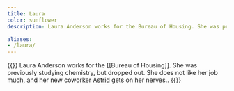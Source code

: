 ```yaml
---
title: Laura
color: sunflower
description: Laura Anderson works for the Bureau of Housing. She was previously studying chemistry, but dropped out. She does not like her job much, and her new coworker Astrid gets on her nerves.

aliases:
- /laura/
---
```

{{<note gray>}}
Laura Anderson works for the [[Bureau of Housing]]. She was previously studying chemistry, but dropped out. She does not like her job much, and her new coworker [Astrid](/characters/astrid/) gets on her nerves..
{{</note>}}